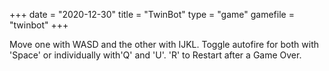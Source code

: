 +++
date = "2020-12-30"
title = "TwinBot"
type = "game"
gamefile = "twinbot"
+++

Move one with WASD and the other with IJKL. Toggle autofire for both with 'Space' or individually with'Q' and 'U'. 'R' to Restart after a Game Over.